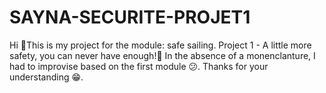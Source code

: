 # SAYNA-SECURITE-PROJET1
Hi 🎈This is my project for the module: safe sailing.
Project 1 - A little more safety, you can never have enough!🔐
In the absence of a monenclanture, I had to improvise based on the first module 😕.
Thanks for your understanding 😁.
